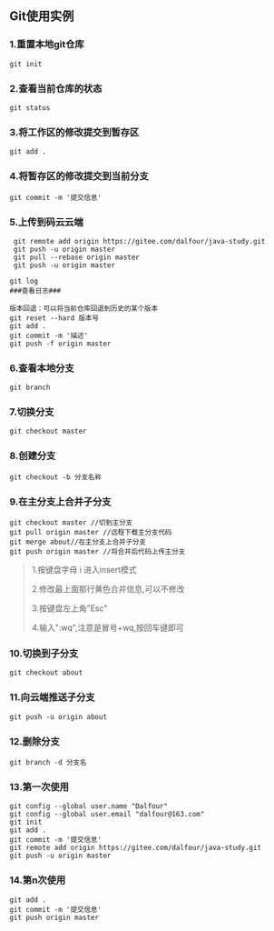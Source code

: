 ## Git使用实例

### 1.重置本地git仓库

```Git
git init
```

### 2.查看当前仓库的状态

```Git
git status
```

### 3.将工作区的修改提交到暂存区

```
git add .
```

### 4.将暂存区的修改提交到当前分支

```
git commit -m '提交信息'
```

### 5.上传到码云云端

```
 git remote add origin https://gitee.com/dalfour/java-study.git
 git push -u origin master
 git pull --rebase origin master
 git push -u origin master   
```

```
git log
###查看日志###

版本回退：可以将当前仓库回退到历史的某个版本
git reset --hard 版本号
git add . 
git commit -m '描述'
git push -f origin master
```

### 6.查看本地分支

    git branch

### 7.切换分支

```
git checkout master
```

### 8.创建分支

```
git checkout -b 分支名称
```

### 9.在主分支上合并子分支

```
git checkout master //切到主分支
git pull origin master //远程下载主分支代码
git merge about//在主分支上合并子分支
git push origin master //将合并后代码上传主分支              
```

> 1.按键盘字母 i 进入insert模式
>
> 2.修改最上面那行黄色合并信息,可以不修改
>
> 3.按键盘左上角"Esc"
>
> 4.输入":wq",注意是冒号+wq,按回车键即可

### 10.切换到子分支

```
git checkout about
```

### 11.向云端推送子分支

```
git push -u origin about
```

### 12.删除分支

```
git branch -d 分支名
```

### 13.第一次使用

```
git config --global user.name "Dalfour"
git config --global user.email "dalfour@163.com"
git init
git add .
git commit -m '提交信息'
git remote add origin https://gitee.com/dalfour/java-study.git
git push -u origin master
```

### 14.第n次使用

```
git add .
git commit -m '提交信息'
git push origin master
```

